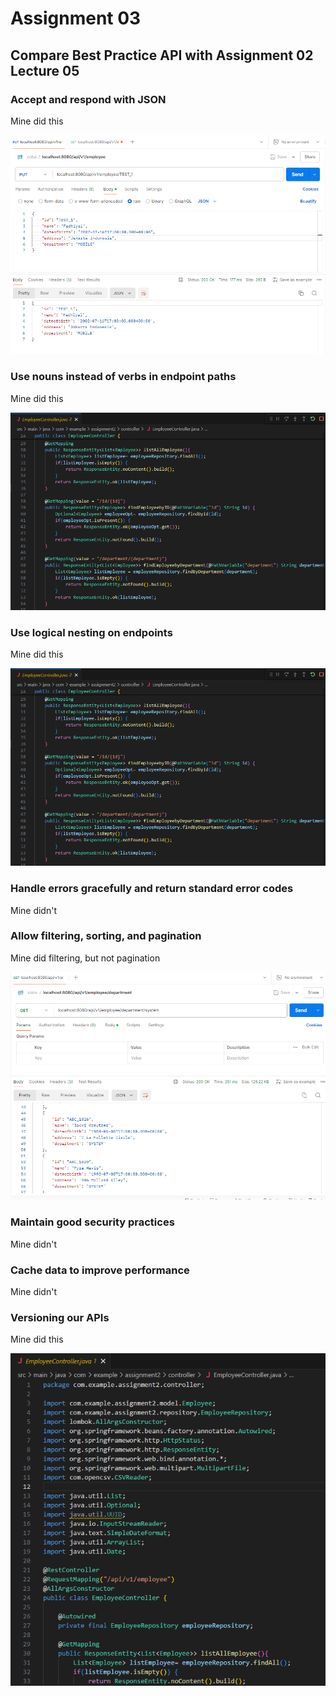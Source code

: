 # Assignment 03

## Compare Best Practice API with Assignment 02 Lecture 05

### Accept and respond with JSON

Mine did this

![Accept and respond with JSON](img/EditEmployeeNameAddressData1.PNG)

### Use nouns instead of verbs in endpoint paths

Mine did this

![Use Noun as Endpoint](img/ControllerConfiguration2.PNG)

### Use logical nesting on endpoints

Mine did this

![Logical Nesting Endpoint](img/ControllerConfiguration2.PNG)

### Handle errors gracefully and return standard error codes

Mine didn't

### Allow filtering, sorting, and pagination

Mine did filtering, but not pagination

![Filtering Data](img/GetEmployeeDatabyDepartment.PNG)

### Maintain good security practices

Mine didn't

### Cache data to improve performance

Mine didn't

### Versioning our APIs

Mine did this

![Versioning API](img/ControllerConfiguration1.PNG)